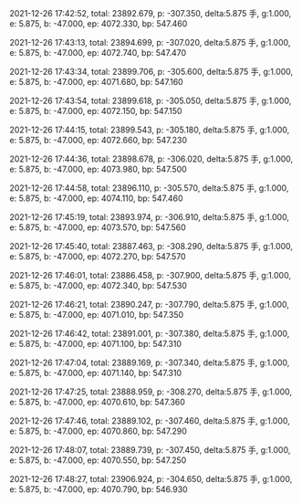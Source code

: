 2021-12-26 17:42:52, total: 23892.679, p: -307.350, delta:5.875 手, g:1.000, e: 5.875, b: -47.000, ep: 4072.330, bp: 547.460

2021-12-26 17:43:13, total: 23894.699, p: -307.020, delta:5.875 手, g:1.000, e: 5.875, b: -47.000, ep: 4072.740, bp: 547.470

2021-12-26 17:43:34, total: 23899.706, p: -305.600, delta:5.875 手, g:1.000, e: 5.875, b: -47.000, ep: 4071.680, bp: 547.160

2021-12-26 17:43:54, total: 23899.618, p: -305.050, delta:5.875 手, g:1.000, e: 5.875, b: -47.000, ep: 4072.150, bp: 547.150

2021-12-26 17:44:15, total: 23899.543, p: -305.180, delta:5.875 手, g:1.000, e: 5.875, b: -47.000, ep: 4072.660, bp: 547.230

2021-12-26 17:44:36, total: 23898.678, p: -306.020, delta:5.875 手, g:1.000, e: 5.875, b: -47.000, ep: 4073.980, bp: 547.500

2021-12-26 17:44:58, total: 23896.110, p: -305.570, delta:5.875 手, g:1.000, e: 5.875, b: -47.000, ep: 4074.110, bp: 547.460

2021-12-26 17:45:19, total: 23893.974, p: -306.910, delta:5.875 手, g:1.000, e: 5.875, b: -47.000, ep: 4073.570, bp: 547.560

2021-12-26 17:45:40, total: 23887.463, p: -308.290, delta:5.875 手, g:1.000, e: 5.875, b: -47.000, ep: 4072.270, bp: 547.570

2021-12-26 17:46:01, total: 23886.458, p: -307.900, delta:5.875 手, g:1.000, e: 5.875, b: -47.000, ep: 4072.340, bp: 547.530

2021-12-26 17:46:21, total: 23890.247, p: -307.790, delta:5.875 手, g:1.000, e: 5.875, b: -47.000, ep: 4071.010, bp: 547.350

2021-12-26 17:46:42, total: 23891.001, p: -307.380, delta:5.875 手, g:1.000, e: 5.875, b: -47.000, ep: 4071.100, bp: 547.310

2021-12-26 17:47:04, total: 23889.169, p: -307.340, delta:5.875 手, g:1.000, e: 5.875, b: -47.000, ep: 4071.140, bp: 547.310

2021-12-26 17:47:25, total: 23888.959, p: -308.270, delta:5.875 手, g:1.000, e: 5.875, b: -47.000, ep: 4070.610, bp: 547.360

2021-12-26 17:47:46, total: 23889.102, p: -307.460, delta:5.875 手, g:1.000, e: 5.875, b: -47.000, ep: 4070.860, bp: 547.290

2021-12-26 17:48:07, total: 23889.739, p: -307.450, delta:5.875 手, g:1.000, e: 5.875, b: -47.000, ep: 4070.550, bp: 547.250

2021-12-26 17:48:27, total: 23906.924, p: -304.650, delta:5.875 手, g:1.000, e: 5.875, b: -47.000, ep: 4070.790, bp: 546.930